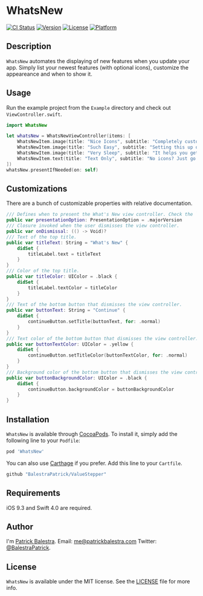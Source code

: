 # WhatsNew

[![CI Status](http://img.shields.io/travis/BalestraPatrick/WhatsNew.svg?style=flat)](https://travis-ci.org/BalestraPatrick/WhatsNew)
[![Version](https://img.shields.io/cocoapods/v/WhatsNew.svg?style=flat)](http://cocoapods.org/pods/WhatsNew)
[![License](https://img.shields.io/cocoapods/l/WhatsNew.svg?style=flat)](http://cocoapods.org/pods/WhatsNew)
[![Platform](https://img.shields.io/cocoapods/p/WhatsNew.svg?style=flat)](http://cocoapods.org/pods/WhatsNew)

## Description
`WhatsNew` automates the displaying of new features when you update your app. Simply list your newest features (with optional icons), customize the appeareance and when to show it.

## Usage
Run the example project from the `Example` directory and check out `ViewController.swift`.

```swift
import WhatsNew

let whatsNew = WhatsNewViewController(items: [
	WhatsNewItem.image(title: "Nice Icons", subtitle: "Completely customize colors, texts and icons.", image: #imageLiteral(resourceName: "love")),
	WhatsNewItem.image(title: "Such Easy", subtitle: "Setting this up only takes 2 lines of code, impressive you say?", image: #imageLiteral(resourceName: "threed")),
	WhatsNewItem.image(title: "Very Sleep", subtitle: "It helps you get more sleep by writing less code.", image: #imageLiteral(resourceName: "night")),
	WhatsNewItem.text(title: "Text Only", subtitle: "No icons? Just go with plain text."),
])
whatsNew.presentIfNeeded(on: self)
```

## Customizations
There are a bunch of customizable properties with relative documentation.

```swift
/// Defines when to present the What's New view controller. Check the `PresentationOption` enum for more details.
public var presentationOption: PresentationOption = .majorVersion
/// Closure invoked when the user dismisses the view controller.
public var onDismissal: (() -> Void)?
/// Text of the top title.
public var titleText: String = "What's New" {
    didSet {
        titleLabel.text = titleText
    }
}
/// Color of the top title.
public var titleColor: UIColor = .black {
    didSet {
        titleLabel.textColor = titleColor
    }
}
/// Text of the bottom button that dismisses the view controller.
public var buttonText: String = "Continue" {
    didSet {
        continueButton.setTitle(buttonText, for: .normal)
    }
}
/// Text color of the bottom button that dismisses the view controller.
public var buttonTextColor: UIColor = .yellow {
    didSet {
        continueButton.setTitleColor(buttonTextColor, for: .normal)
    }
}
/// Background color of the bottom button that dismisses the view controller.
public var buttonBackgroundColor: UIColor = .black {
    didSet {
        continueButton.backgroundColor = buttonBackgroundColor
    }
}
```

## Installation

`WhatsNew` is available through [CocoaPods](http://cocoapods.org). To install
it, simply add the following line to your `Podfile`:

```ruby
pod 'WhatsNew'
```

You can also use [Carthage](https://github.com/Carthage/Carthage) if you prefer. Add this line to your `Cartfile`.

```ruby
github "BalestraPatrick/ValueStepper"
```
## Requirements
iOS 9.3 and Swift 4.0 are required.

## Author

I'm [Patrick Balestra](http://www.patrickbalestra.com).
Email: [me@patrickbalestra.com](mailto:me@patrickbalestra.com)
Twitter: [@BalestraPatrick](http://twitter.com/BalestraPatrick).

## License

`WhatsNew` is available under the MIT license. See the [LICENSE](LICENSE) file for more info.